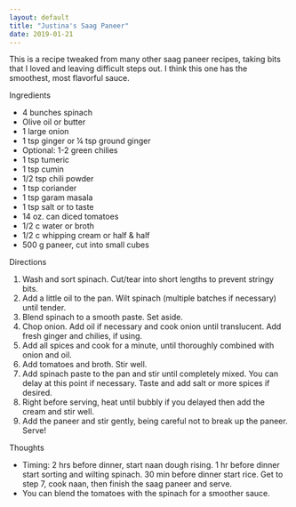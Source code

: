 ```yaml
---
layout: default
title: "Justina's Saag Paneer"
date: 2019-01-21
---
```

This is a recipe tweaked from many other saag paneer recipes, taking bits that I loved and leaving difficult steps out. I think this one has the smoothest, most flavorful sauce.

Ingredients
- 4 bunches spinach
- Olive oil or butter
- 1 large onion
- 1 tsp ginger or ¼ tsp ground ginger
- Optional: 1-2 green chilies
- 1 tsp tumeric
- 1 tsp cumin
- 1/2 tsp chili powder
- 1 tsp coriander
- 1 tsp garam masala
- 1 tsp salt or to taste
- 14 oz. can diced tomatoes
- 1/2 c water or broth
- 1/2 c whipping cream or half & half
- 500 g paneer, cut into small cubes

Directions
1. Wash and sort spinach. Cut/tear into short lengths to prevent stringy bits.
2. Add a little oil to the pan. Wilt spinach (multiple batches if necessary) until tender.
3. Blend spinach to a smooth paste. Set aside.
4. Chop onion. Add oil if necessary and cook onion until translucent. Add fresh ginger and chilies, if using.
5. Add all spices and cook for a minute, until thoroughly combined with onion and oil.
6. Add tomatoes and broth. Stir well.
7. Add spinach paste to the pan and stir until completely mixed. You can delay at this point if necessary. Taste and add salt or more spices if desired.
8. Right before serving, heat until bubbly if you delayed then add the cream and stir well.
9. Add the paneer and stir gently, being careful not to break up the paneer. Serve!

Thoughts
- Timing: 2 hrs before dinner, start naan dough rising. 1 hr before dinner start sorting and wilting spinach. 30 min before dinner start rice. Get to step 7, cook naan, then finish the saag paneer and serve.
- You can blend the tomatoes with the spinach for a smoother sauce.
